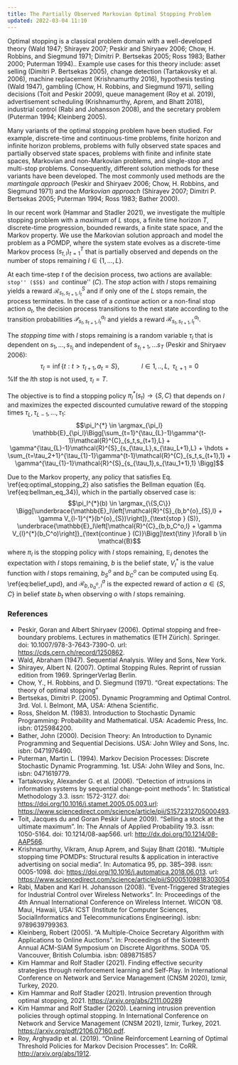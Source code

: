 ```yaml
---
title: The Partially Observed Markovian Optimal Stopping Problem
updated: 2022-03-04 11:10
---
```

Optimal stopping is a classical problem domain with a well-developed theory (Wald 1947; Shirayev 2007; Peskir and Shiryaev 2006; Chow, H. Robbins, and Siegmund 1971; Dimitri P. Bertsekas 2005; Ross 1983; Bather 2000; Puterman 1994).. Example use cases for this theory include: asset selling (Dimitri P. Bertsekas 2005), change detection (Tartakovsky et al. 2006), machine replacement (Krishnamurthy 2016), hypothesis testing (Wald 1947), gambling (Chow, H. Robbins, and Siegmund 1971), selling decisions (Toit and Peskir 2009), queue management (Roy et al. 2019), advertisement scheduling (Krishnamurthy, Aprem, and Bhatt 2018), industrial control (Rabi and Johansson 2008), and the secretary problem (Puterman 1994; Kleinberg 2005).

Many variants of the optimal stopping problem have been studied. For example, discrete-time and continuous-time problems, finite horizon and infinite horizon problems, problems with fully observed state spaces and partially observed state spaces, problems with finite and infinite state spaces, Markovian and non-Markovian problems, and single-stop and multi-stop problems. Consequently, different solution methods for these variants have been developed. The most commonly used methods are the *martingale approach* (Peskir and Shiryaev 2006; Chow, H. Robbins, and Siegmund 1971) and the *Markovian approach* (Shirayev 2007; Dimitri P. Bertsekas 2005; Puterman 1994; Ross 1983; Bather 2000).

In our recent work (Hammar and Stadler 2021), we investigate the multiple stopping problem with a *maximum* of $L$ stops, a finite time horizon $T$, discrete-time progression, bounded rewards, a finite state space, and the Markov property. We use the Markovian solution approach and model the problem as a POMDP, where the system state evolves as a discrete-time Markov process $(s_{t,l})_{t=1}^{T}$ that is partially observed and depends on the number of stops remaining $l \in \{1,\hdots,L\}$.

At each time-step $t$ of the decision process, two actions are available: ``stop'' ($S$) and ``continue'' ($C$). The *stop* action with $l$ stops remaining yields a reward $\mathcal{R}^{S}_{s_t,s_{t+1},l_t}$ and if only one of the $L$ stops remain, the process terminates. In the case of a *continue* action or a non-final stop action $a_t$, the decision process transitions to the next state according to the transition probabilities $\mathcal{P}^{a_t}_{s_t,s_{t+1},l_t}$ and yields a reward $\mathcal{R}^{a_t}_{s_t,s_{t+1},l_t}$.

The *stopping time* with $l$ stops remaining is a random variable $\tau_l$ that is dependent on $s_1,\hdots,s_{\tau_l}$ and independent of $s_{\tau_{l}+1},\hdots s_{T}$ (Peskir and Shiryaev 2006):
$$\tau_l = \inf\{t: t > \tau_{l+1}, a_t=S\}, \quad \quad \quad  l\in 1,..,L,\text{ }\tau_{L+1}=0$$
%If the $l$th stop is not used, $\tau_{l}=T$.

The objective is to find a stopping policy $\pi_l^{*}(s_t) \rightarrow \{S,C\}$ that depends on $l$ and maximizes the expected discounted cumulative reward of the stopping times $\tau_{L},\tau_{L-1},\hdots, \tau_1$:
$$\pi_l^{*} \in \argmax_{\pi_l} \mathbb{E}_{\pi_l}\Bigg[\sum_{t=1}^{\tau_{L}-1}\gamma^{t-1}\mathcal{R}^{C}_{s_t,s_{t+1},L} + \gamma^{\tau_{L}-1}\mathcal{R}^{S}_{s_{\tau_L},s_{\tau_L+1},L} + \hdots + \sum_{t=\tau_2+1}^{\tau_{1}-1}\gamma^{t-1}\mathcal{R}^{C}_{s_t,s_{t+1},1} + \gamma^{\tau_{1}-1}\mathcal{R}^{S}_{s_{\tau_1},s_{\tau_1+1},1} \Bigg]$$

Due to the Markov property, any policy that satisfies Eq. \ref{eq:optimal_stopping_2} also satisfies the Bellman equation (Eq. \ref{eq:bellman_eq_34}), which in the partially observed case is:
$$\pi_l^{*}(b) \in \argmax_{\{S,C\}}  \Bigg[\underbrace{\mathbb{E}_l\left[\mathcal{R}^{S}_{b,b^{o}_{S},l} + \gamma V_{l-1}^{*}(b^{o}_{S})\right]}_{\text{stop } (S)}, \underbrace{\mathbb{E}_l\left[\mathcal{R}^{C}_{b,b_C^o,l} + \gamma V_{l}^{*}(b_C^o)\right]}_{\text{continue } (C)}\Bigg]\text{\tiny }\forall b \in \mathcal{B}$$
where $\pi_l$ is the stopping policy with $l$ stops remaining, $\mathbb{E}_l$ denotes the expectation with $l$ stops remaining, $b$ is the belief state, $V_{l}^{*}$ is the value function with $l$ stops remaining, $b^o_{S}$ and $b^{o}_{C}$ can be computed using Eq. \ref{eq:belief_upd}, and $\mathcal{R}_{b,b^o_{a},l}^{a}$ is the expected reward of action $a \in \{S,C\}$ in belief state $b_t$ when observing $o$ with $l$ stops remaining.

### References

- Peskir, Goran and Albert Shiryaev (2006). Optimal stopping and free-boundary problems. Lectures in mathematics (ETH Zürich). Springer. doi: 10.1007/978-3-7643-7390-0. url: https://cds.cern.ch/record/1250862.
- Wald, Abraham (1947). Sequential Analysis. Wiley and Sons, New York.
- Shirayev, Albert N. (2007). Optimal Stopping Rules. Reprint of russian edition from 1969. SpringerVerlag Berlin.
- Chow, Y., H. Robbins, and D. Siegmund (1971). “Great expectations: The theory of optimal stopping”
- Bertsekas, Dimitri P. (2005). Dynamic Programming and Optimal Control. 3rd. Vol. I. Belmont, MA, USA: Athena Scientific.
- Ross, Sheldon M. (1983). Introduction to Stochastic Dynamic Programming: Probability and Mathematical. USA: Academic Press, Inc. isbn: 0125984200.
- Bather, John (2000). Decision Theory: An Introduction to Dynamic Programming and Sequential Decisions. USA: John Wiley and Sons, Inc. isbn: 0471976490.
- Puterman, Martin L. (1994). Markov Decision Processes: Discrete Stochastic Dynamic Programming. 1st. USA: John Wiley and Sons, Inc. isbn: 0471619779.
- Tartakovsky, Alexander G. et al. (2006). “Detection of intrusions in information systems by sequential change-point methods”. In: Statistical Methodology 3.3. issn: 1572-3127. doi: https://doi.org/10.1016/j.stamet.2005.05.003.url: https://www.sciencedirect.com/science/article/pii/S1572312705000493.
- Toit, Jacques du and Goran Peskir (June 2009). “Selling a stock at the ultimate maximum”. In: The Annals of Applied Probability 19.3. issn: 1050-5164. doi: 10.1214/08-aap566. url: http://dx.doi.org/10.1214/08-AAP566.
- Krishnamurthy, Vikram, Anup Aprem, and Sujay Bhatt (2018). “Multiple stopping time POMDPs: Structural results & application in interactive advertising on social media”. In: Automatica 95, pp. 385–398. issn: 0005-1098. doi: https://doi.org/10.1016/j.automatica.2018.06.013. url: https://www.sciencedirect.com/science/article/pii/S0005109818303054
- Rabi, Maben and Karl H. Johansson (2008). “Event-Triggered Strategies for Industrial Control over Wireless Networks”. In: Proceedings of the 4th Annual International Conference on Wireless Internet. WICON ’08. Maui, Hawaii, USA: ICST (Institute for Computer Sciences, SocialInformatics and Telecommunications Engineering). isbn: 9789639799363.
- Kleinberg, Robert (2005). “A Multiple-Choice Secretary Algorithm with Applications to Online Auctions”. In: Proceedings of the Sixteenth Annual ACM-SIAM Symposium on Discrete Algorithms. SODA ’05. Vancouver, British Columbia. isbn: 0898715857
- Kim Hammar and Rolf Stadler (2021). Finding effective security strategies through reinforcement learning and Self-Play. In International Conference on Network and Service Management (CNSM 2020), Izmir, Turkey, 2020.
- Kim Hammar and Rolf Stadler (2021). Intrusion prevention through optimal stopping, 2021. https://arxiv.org/abs/2111.00289
- Kim Hammar and Rolf Stadler (2020). Learning intrusion prevention policies through optimal stopping. In International Conference on Network and Service Management (CNSM 2021), Izmir, Turkey, 2021. https://arxiv.org/pdf/2106.07160.pdf.
- Roy, Arghyadip et al. (2019). “Online Reinforcement Learning of Optimal Threshold Policies for Markov Decision Processes”. In: CoRR. http://arxiv.org/abs/1912.
